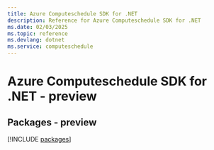 ```yaml
---
title: Azure Computeschedule SDK for .NET
description: Reference for Azure Computeschedule SDK for .NET
ms.date: 02/03/2025
ms.topic: reference
ms.devlang: dotnet
ms.service: computeschedule
---
```

# Azure Computeschedule SDK for .NET - preview
## Packages - preview
[!INCLUDE [packages](computeschedule-index.md)]